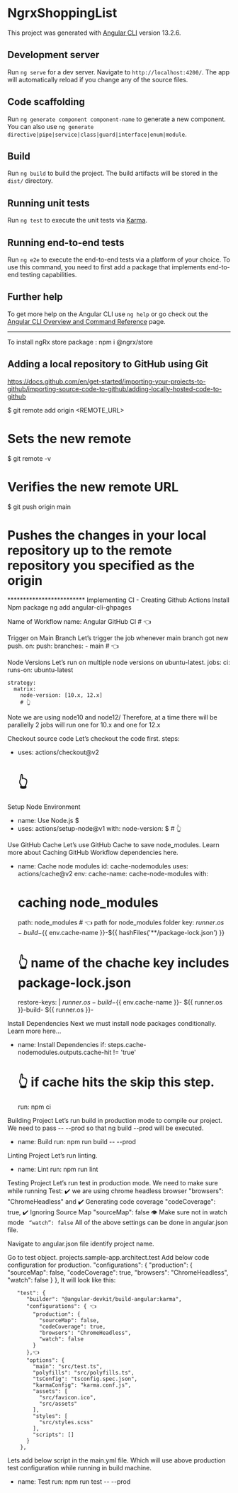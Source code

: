 # NgrxShoppingList

This project was generated with [Angular CLI](https://github.com/angular/angular-cli) version 13.2.6.

## Development server

Run `ng serve` for a dev server. Navigate to `http://localhost:4200/`. The app will automatically reload if you change any of the source files.

## Code scaffolding

Run `ng generate component component-name` to generate a new component. You can also use `ng generate directive|pipe|service|class|guard|interface|enum|module`.

## Build

Run `ng build` to build the project. The build artifacts will be stored in the `dist/` directory.

## Running unit tests

Run `ng test` to execute the unit tests via [Karma](https://karma-runner.github.io).

## Running end-to-end tests

Run `ng e2e` to execute the end-to-end tests via a platform of your choice. To use this command, you need to first add a package that implements end-to-end testing capabilities.

## Further help

To get more help on the Angular CLI use `ng help` or go check out the [Angular CLI Overview and Command Reference](https://angular.io/cli) page.

*************************************************************
To install ngRx store package : npm i @ngrx/store

## Adding a local repository to GitHub using Git
https://docs.github.com/en/get-started/importing-your-projects-to-github/importing-source-code-to-github/adding-locally-hosted-code-to-github

$ git remote add origin  <REMOTE_URL> 
# Sets the new remote
$ git remote -v
# Verifies the new remote URL
$ git push origin main
# Pushes the changes in your local repository up to the remote repository you specified as the origin
 

************************* Implementing CI - Creating Github Actions
Install Npm package
ng add angular-cli-ghpages

Name of Workflow
name: Angular GitHub CI # 👈

Trigger on Main Branch
Let’s trigger the job whenever main branch got new push.
on:
  push:
    branches:
      - main # 👈

Node Versions
Let’s run on multiple node versions on ubuntu-latest.
jobs:
  ci:
    runs-on: ubuntu-latest

    strategy:
      matrix:
        node-version: [10.x, 12.x]
        # 👆
Note we are using node10 and node12/ Therefore, at a time there will be parallelly 2 jobs will run one for 10.x and one for 12.x

Checkout source code
Let’s checkout the code first.
steps:
  - uses:
      actions/checkout@v2
      # 👆

Setup Node Environment
- name: Use Node.js $
- uses: actions/setup-node@v1
  with:
    node-version:
      $
      # 👆

Use GitHub Cache
Let’s use GitHub Cache to save node_modules. Learn more about Caching GitHub Workflow dependencies here.
- name: Cache node modules
  id: cache-nodemodules
  uses: actions/cache@v2
  env:
    cache-name: cache-node-modules
  with:
    # caching node_modules
    path: node_modules # 👈 path for node_modules folder
    key: ${{ runner.os }}-build-${{ env.cache-name }}-${{ hashFiles('**/package-lock.json') }}
    # 👆 name of the chache key includes package-lock.json
    restore-keys: |
      ${{ runner.os }}-build-${{ env.cache-name }}-
      ${{ runner.os }}-build-
      ${{ runner.os }}-

Install Dependencies
Next we must install node packages conditionally. Learn more here…
- name: Install Dependencies
  if:
    steps.cache-nodemodules.outputs.cache-hit != 'true'
    # 👆 if cache hits the skip this step.
  run: npm ci

Building Project
Let’s run build in production mode to compile our project. We need to pass -- --prod so that ng build --prod will be executed.
- name: Build
  run: npm run build -- --prod

Linting Project
Let’s run linting.
- name: Lint
  run: npm run lint

Testing Project
Let’s run test in production mode. We need to make sure while running Test:
✔️ we are using chrome headless browser "browsers": "ChromeHeadless" and
✔️ Generating code coverage "codeCoverage": true,
✔️ Ignoring Source Map "sourceMap": false
👁️ Make sure not in watch mode ` “watch”: false`
All of the above settings can be done in angular.json file.

Navigate to angular.json file identify project name.

Go to test object. projects.sample-app.architect.test
Add below code configuration for production.
"configurations": {
  "production": {
    "sourceMap": false,
    "codeCoverage": true,
    "browsers": "ChromeHeadless",
    "watch": false
  }
},
It will look like this:

       "test": {
          "builder": "@angular-devkit/build-angular:karma",
          "configurations": { 👈
            "production": {
              "sourceMap": false,
              "codeCoverage": true,
              "browsers": "ChromeHeadless",
              "watch": false
            }
          },👈
          "options": {
            "main": "src/test.ts",
            "polyfills": "src/polyfills.ts",
            "tsConfig": "tsconfig.spec.json",
            "karmaConfig": "karma.conf.js",
            "assets": [
              "src/favicon.ico",
              "src/assets"
            ],
            "styles": [
              "src/styles.scss"
            ],
            "scripts": []
          }
        },
Lets add below script in the main.yml file. Which will use above production test configuration while running in build machine.

- name: Test
  run: npm run test -- --prod

